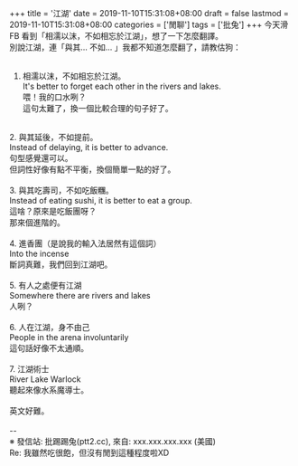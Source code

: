 +++
title = '江湖'
date = 2019-11-10T15:31:08+08:00
draft = false
lastmod = 2019-11-10T15:31:08+08:00
categories = ['閒聊']
tags = ['批兔']
+++
今天滑 FB 看到「相濡以沫，不如相忘於江湖」，想了一下怎麼翻譯。<br>
別說江湖，連「與其... 不如... 」我都不知道怎麼翻了，請教估狗：<br>
<br>
1. 相濡以沫，不如相忘於江湖。<br>
   It's better to forget each other in the rivers and lakes.<br>
   喂！我的口水咧？<br>
   這句太難了，換一個比較合理的句子好了。<br>
<br>
2. 與其延後，不如提前。<br>
   Instead of delaying, it is better to advance.<br>
   句型感覺還可以。<br>
   但詞性好像有點不平衡，換個簡單一點的好了。<br>
<br>
3. 與其吃壽司，不如吃飯糰。<br>
   Instead of eating sushi, it is better to eat a group.<br>
   這啥？原來是吃飯團呀？<br>
   那來個進階的。<br>
<br>
4. 進香團（是說我的輸入法居然有這個詞）<br>
   Into the incense<br>
   斷詞真難，我們回到江湖吧。<br>
<br>
5. 有人之處便有江湖<br>
   Somewhere there are rivers and lakes<br>
   人咧？<br>
<br>
6. 人在江湖，身不由己<br>
   People in the arena involuntarily<br>
   這句話好像不太通順。<br>
<br>
7. 江湖術士<br>
   River Lake Warlock<br>
   聽起來像水系魔導士。<br>
<br>
英文好難。<br>
<br>
--<br>
※ 發信站: 批踢踢兔(ptt2.cc), 來自: xxx.xxx.xxx.xxx (美國)<br>
Re: 我雖然吃很飽，但沒有閒到這種程度啦XD<br>
